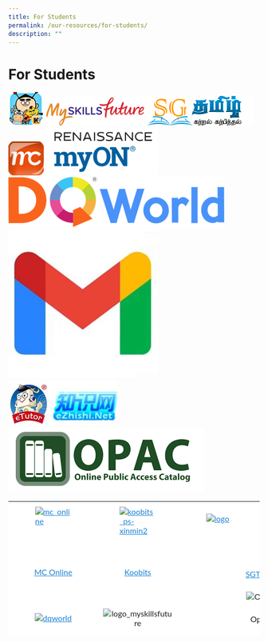 ```yaml
---
title: For Students
permalink: /our-resources/for-students/
description: ""
---
```

# **For Students**

![](/images/KooBits_PS-Xinmin2.png)
![](/images/logo_myskillsfuture.png)
![](/images/logo-e1498105993833.png)
![](/images/mc_online.png)
![](/images/2022-myON.png)
![](/images/dqworld.png)
![](/images/gmail-300x300.jpg)
![](/images/loginTop-3-e1498105781848.jpg)
![](/images/opac.png)

<table style="box-sizing: inherit; border-collapse: collapse; border-spacing: 0px; max-width: 100%; color: rgb(34, 34, 34); font-family: Lato, sans-serif; font-size: 16px; font-style: normal; font-variant-ligatures: normal; font-variant-caps: normal; font-weight: 400; letter-spacing: normal; orphans: 2; text-align: start; text-transform: none; white-space: normal; widows: 2; word-spacing: 0px; -webkit-text-stroke-width: 0px; text-decoration-thickness: initial; text-decoration-style: initial; text-decoration-color: initial; height: 268px; width: 856.333px;"><tbody style="box-sizing: inherit;"><tr style="box-sizing: inherit; background: rgb(255, 255, 255);"><td style="box-sizing: inherit; padding: 5px 10px; width: 245.24px; background-color: rgb(255, 255, 255);"><a href="https://www.mconline.sg/" style="box-sizing: inherit; background-color: transparent; transition: all 0.25s ease-in-out 0s; text-decoration: underline; color: rgb(27, 131, 211);"><img class="aligncenter wp-image-990" src="https://xinminpri.moe.edu.sg/wp-content/uploads/2017/01/mc_online.png" alt="mc_online" width="73" height="70" style="box-sizing: inherit; border: 0px; vertical-align: middle; max-width: 100%; height: auto; margin: auto; display: block; clear: both;"></a><p style="box-sizing: inherit; font-size: 1em;">&nbsp;</p><p style="box-sizing: inherit; font-size: 1em; text-align: center;"><a href="https://www.mconline.sg/" style="box-sizing: inherit; background-color: transparent; transition: all 0.25s ease-in-out 0s; text-decoration: underline; color: rgb(27, 131, 211);">MC Online</a></p></td><td style="box-sizing: inherit; padding: 5px 10px; width: 245.24px; background-color: rgb(255, 255, 255);"><a href="https://problemsums.koobits.com/" style="box-sizing: inherit; background-color: transparent; transition: all 0.25s ease-in-out 0s; text-decoration: underline; color: rgb(27, 131, 211);"><img class="aligncenter wp-image-992" src="https://xinminpri.moe.edu.sg/wp-content/uploads/2017/01/KooBits_PS-Xinmin2.png" alt="koobits_ps-xinmin2" width="73" height="70" style="box-sizing: inherit; border: 0px; vertical-align: middle; max-width: 100%; height: auto; margin: auto; display: block; clear: both;"></a><p style="box-sizing: inherit; font-size: 1em;">&nbsp;</p><p style="box-sizing: inherit; font-size: 1em; text-align: center;"><a href="https://problemsums.koobits.com/" style="box-sizing: inherit; background-color: transparent; transition: all 0.25s ease-in-out 0s; text-decoration: underline; color: rgb(27, 131, 211);">Koobits</a></p></td><td style="box-sizing: inherit; padding: 5px 10px; width: 365.854px; background-color: rgb(255, 255, 255);">&nbsp;<a href="http://www.sgtamil.com/" style="box-sizing: inherit; background-color: transparent; transition: all 0.25s ease-in-out 0s; text-decoration: underline; color: rgb(27, 131, 211);"><img class="aligncenter wp-image-2163" src="https://xinminpri.moe.edu.sg/wp-content/uploads/2017/06/logo-e1498105993833.png" alt="logo" width="214" height="60" style="box-sizing: inherit; border: 0px; vertical-align: middle; max-width: 100%; height: auto; margin: auto; display: block; clear: both;"></a><p style="box-sizing: inherit; font-size: 1em;">&nbsp;</p><p style="box-sizing: inherit; font-size: 1em; text-align: center;"><a href="http://www.sgtamil.com/" style="box-sizing: inherit; background-color: transparent; transition: all 0.25s ease-in-out 0s; text-decoration: underline; color: rgb(27, 131, 211);">SGTmail</a></p></td></tr><tr style="box-sizing: inherit; background: rgb(230, 230, 230);"><td style="box-sizing: inherit; padding: 5px 10px; width: 245.24px; background-color: rgb(255, 255, 255);"><p style="box-sizing: inherit; font-size: 1em; text-align: center;"><a href="https://www.dqworld.net/" style="box-sizing: inherit; background-color: transparent; transition: all 0.25s ease-in-out 0s; text-decoration: underline; color: rgb(27, 131, 211);"><img class="alignnone wp-image-2161" src="https://xinminpri.moe.edu.sg/wp-content/uploads/2017/06/dqworld.png" alt="dqworld" width="303" height="70" srcset="/wp-content/uploads/2017/06/dqworld.png 433w, /wp-content/uploads/2017/06/dqworld-300x69.png 300w" sizes="(max-width: 303px) 100vw, 303px" style="box-sizing: inherit; border: 0px; vertical-align: middle; max-width: 100%; height: auto; margin-bottom: 10px;"></a></p><p style="box-sizing: inherit; font-size: 1em; text-align: center;"><a href="https://www.dqworld.net/" style="box-sizing: inherit; background-color: transparent; transition: all 0.25s ease-in-out 0s; text-decoration: underline; color: rgb(27, 131, 211);">DQWorld</a></p></td><td style="box-sizing: inherit; padding: 5px 10px; width: 245.24px; background-color: rgb(255, 255, 255);"><p style="box-sizing: inherit; font-size: 1em; text-align: center;"><img class="alignnone size-full wp-image-2247" src="https://xinminpri.moe.edu.sg/wp-content/uploads/2017/10/logo_myskillsfuture.png" alt="logo_myskillsfuture" width="198" height="58" style="box-sizing: inherit; border: 0px; vertical-align: middle; max-width: 100%; height: auto; margin-bottom: 10px;"></p><p style="box-sizing: inherit; font-size: 1em; text-align: center;"><a href="https://www.myskillsfuture.sg/content/student/en/primary.html" style="box-sizing: inherit; background-color: transparent; transition: all 0.25s ease-in-out 0s; text-decoration: underline; color: rgb(27, 131, 211);">MySkillsFuture</a></p></td><td style="box-sizing: inherit; padding: 5px 10px; width: 365.854px; background-color: rgb(255, 255, 255); text-align: center;"><div id="attachment_5133" class="wp-caption alignnone" style="box-sizing: inherit; width: 310px;"><img aria-describedby="caption-attachment-5133" class="wp-image-5133 size-medium" src="https://xinminpri.moe.edu.sg/wp-content/uploads/2022/07/opac-300x99.png" alt="Opac" width="300" height="99" srcset="/wp-content/uploads/2022/07/opac-300x99.png 300w, /wp-content/uploads/2022/07/opac.png 391w" sizes="(max-width: 300px) 100vw, 300px" style="box-sizing: inherit; border: 0px; vertical-align: middle; max-width: 100%; height: auto; margin-bottom: 10px;"><p id="caption-attachment-5133" class="wp-caption-text" style="box-sizing: inherit; font-size: 1em;">Opac</p></div><p style="box-sizing: inherit; font-size: 1em;">&nbsp;</p><p style="box-sizing: inherit; font-size: 1em;"><a href="https://schoolibrary.moe.edu.sg/xinminpri/cgi-bin/spydus.exe/MSGTRN/WPAC/HOME" style="box-sizing: inherit; background-color: transparent; transition: all 0.25s ease-in-out 0s; text-decoration: underline; color: rgb(27, 131, 211);">OPAC</a></p></td></tr><tr style="box-sizing: inherit; background: rgb(255, 255, 255);"><td style="box-sizing: inherit; padding: 5px 10px; width: 245.24px; background-color: rgb(255, 255, 255);"><div id="attachment_5145" class="wp-caption alignnone" style="box-sizing: inherit; width: 160px;"><img aria-describedby="caption-attachment-5145" class="wp-image-5145 size-thumbnail" src="https://xinminpri.moe.edu.sg/wp-content/uploads/2022/07/gmail-150x150.jpg" alt="Gmail" width="150" height="150" srcset="/wp-content/uploads/2022/07/gmail-150x150.jpg 150w, /wp-content/uploads/2022/07/gmail-300x300.jpg 300w, /wp-content/uploads/2022/07/gmail.jpg 512w" sizes="(max-width: 150px) 100vw, 150px" style="box-sizing: inherit; border: 0px; vertical-align: middle; max-width: 100%; height: auto; margin-bottom: 10px;"><p id="caption-attachment-5145" class="wp-caption-text" style="box-sizing: inherit; font-size: 1em;"><a href="https://workspace.google.com/dashboard" style="box-sizing: inherit; background-color: transparent; transition: all 0.25s ease-in-out 0s; text-decoration: underline; color: rgb(27, 131, 211);">Student ICON</a></p></div></td><td style="box-sizing: inherit; padding: 5px 10px; width: 245.24px; background-color: rgb(255, 255, 255);"><p style="box-sizing: inherit; font-size: 1em; text-align: center;"><img class="" src="https://xinminpri.moe.edu.sg/wp-content/uploads/2022/03/2022-myON.png" alt="" width="139" height="59" style="box-sizing: inherit; border: 0px; vertical-align: middle; max-width: 100%; height: auto; margin-bottom: 10px;"></p><p style="box-sizing: inherit; font-size: 1em;">&nbsp;</p><p style="box-sizing: inherit; font-size: 1em; text-align: center;"><a href="https://www.myon.com/" style="box-sizing: inherit; background-color: transparent; transition: all 0.25s ease-in-out 0s; text-decoration: underline; color: rgb(27, 131, 211);">myON</a></p></td><td style="box-sizing: inherit; padding: 5px 10px; width: 365.854px; background-color: rgb(255, 255, 255); text-align: center;"><div class="mceTemp" style="box-sizing: inherit;">&nbsp;</div><p style="box-sizing: inherit; font-size: 1em;"><a href="https://www.etutoronline.net/" style="box-sizing: inherit; background-color: transparent; transition: all 0.25s ease-in-out 0s; text-decoration: underline; color: rgb(27, 131, 211);"><img class="alignnone wp-image-2164" src="https://xinminpri.moe.edu.sg/wp-content/uploads/2017/06/loginTop-3-e1498105781848.jpg" alt="loginTop (3)" width="167" height="70" style="box-sizing: inherit; border: 0px; vertical-align: middle; max-width: 100%; height: auto; margin-bottom: 10px;"></a></p><p style="box-sizing: inherit; font-size: 1em;">&nbsp;</p><p style="box-sizing: inherit; font-size: 1em; text-align: center;"><a href="https://www.ezhishi.net/Contents/" style="box-sizing: inherit; background-color: transparent; transition: all 0.25s ease-in-out 0s; text-decoration: underline; color: rgb(27, 131, 211);">eZhiShi</a></p></td></tr></tbody></table>